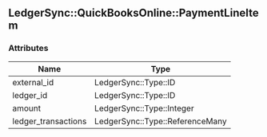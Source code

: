 ## LedgerSync::QuickBooksOnline::PaymentLineItem

### Attributes

| Name | Type |
| ---- | ---- |
| external_id | LedgerSync::Type::ID |
| ledger_id | LedgerSync::Type::ID |
| amount | LedgerSync::Type::Integer |
| ledger_transactions | LedgerSync::Type::ReferenceMany |
